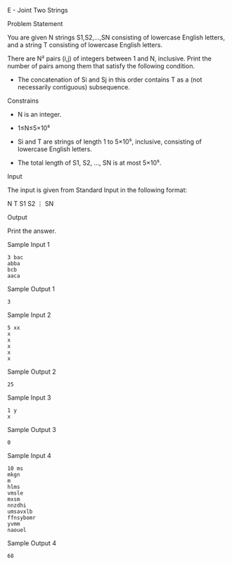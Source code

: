 E - Joint Two Strings

Problem Statement

You are given N strings S1,S2,…,SN consisting of lowercase English letters, and a string T consisting of lowercase English letters.

There are N² pairs (i,j) of integers between 1 and N, inclusive. Print the number of pairs among them that satisfy the following condition.

- The concatenation of Si and Sj in this order contains T as a (not necessarily contiguous) subsequence.

Constrains

- N is an integer.

- 1≤N≤5×10⁵

- Si and T are strings of length 1 to 5×10⁵, inclusive, consisting of lowercase English letters.

- The total length of S1, S2, …, SN is at most 5×10⁵.

Input

The input is given from Standard Input in the following format:

N T
S1
S2
⋮
SN

Output

Print the answer.

Sample Input 1

    3 bac
    abba
    bcb
    aaca

Sample Output 1

    3

Sample Input 2

    5 xx
    x
    x
    x
    x
    x

Sample Output 2

    25

Sample Input 3

    1 y
    x

Sample Output 3

    0

Sample Input 4

    10 ms
    mkgn
    m
    hlms
    vmsle
    mxsm
    nnzdhi
    umsavxlb
    ffnsybomr
    yvmm
    naouel

Sample Output 4

    68

